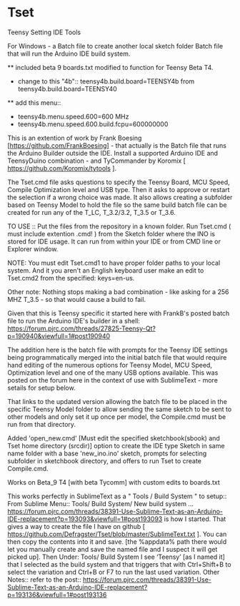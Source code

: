 # Tset
Teensy Setting IDE Tools

For Windows - a Batch file to create another local sketch folder Batch file that will run the Arduino IDE build system.

** included beta 9 boards.txt modified to function for Teensy Beta T4.
* change to this "4b":: teensy4b.build.board=TEENSY4b from teensy4b.build.board=TEENSY40

** add this menu::
* teensy4b.menu.speed.600=600 MHz
* teensy4b.menu.speed.600.build.fcpu=600000000

This is an extention of work by Frank Boesing [https://github.com/FrankBoesing]  - that actually is the Batch file that runs the Arduino Builder outside the IDE. Install a supported Arduino IDE and TeensyDuino combination - and TyCommander by Koromix [ https://github.com/Koromix/tytools ].

The Tset.cmd file asks questions to specify the Teensy Board, MCU Speed, Compile Optimization level and USB type. Then it asks to approve or restart the selection if a wrong choice was made.  It also allows creating a subfolder based on Teensy Model to hold the file so the same build batch file can be created for run any of the T_LC, T_3.2/3.2, T_3.5 or T_3.6.

TO USE :: Put the files from the repository in a known folder.
Run Tset.cmd ( must include extention .cmd! ) from the Sketch folder where the INO is stored for IDE usage.  It can run from within your IDE or from CMD line or Explorer window.

NOTE: You must edit Tset.cmd1 to have proper folder paths to your local system. And it you aren't an English keyboard user make an edit to Tset.cmd2 from the specified: keys=en-us.

Other note: Nothing stops making a bad combination - like asking for a 256 MHZ T_3.5 - so that would cause a build to fail.

Given that this is Teensy specific it started here with FrankB's posted batch file to run the Arduino IDE's builder in a shell: https://forum.pjrc.com/threads/27825-Teensy-Qt?p=190940&viewfull=1#post190940

The addition here is the batch file with prompts for the Teensy IDE settings being programmatically merged into the initial batch file that would require hand editing of the numerous options for Teensy Model, MCU Speed, Optimization level and one of the many USB options available.  This was posted on the forum here in the context of use with SublimeText - more setails for setup below.

That links to the updated version allowing the batch file to be placed in the specific Teensy Model folder to allow sending the same sketch to be sent to other models and only set it up once per model, the Compile.cmd must be run from that directory.

Added 'open_new.cmd' [Must edit the specified sketchbook(sbook) and Tset home directory (srcdir)] option to create the IDE type Sketch in same name folder with a base 'new_ino.ino' sketch, prompts for selecting subfolder in sketchbook directory, and offers to run Tset to create Compile.cmd.

Works on Beta_9 T4 [with beta Tycomm] with custom edits to boards.txt

This works perfectly in SublimeText as a " Tools / Build System " to setup::
From Sublime Menu:: Tools/ Build System/ New build system … https://forum.pjrc.com/threads/38391-Use-Sublime-Text-as-an-Arduino-IDE-replacement?p=193093&viewfull=1#post193093 is how I started.  That gives a way to create the file I have on github [ https://github.com/Defragster/Tset/blob/master/SublimeText.txt ]. You can then copy the contents into it and save.  [the %appdata% path there would let you manually create and save the named file and I suspect it will get picked up].  Then Under: Tools/ Build System I see ‘Teensy’ [as I named it] that I selected as the build system and that triggers that with Ctrl+Shift+B to select the variation and Ctrl+B or F7 to run the last used variation.  Other Notes:: refer to the post:: https://forum.pjrc.com/threads/38391-Use-Sublime-Text-as-an-Arduino-IDE-replacement?p=193136&viewfull=1#post193136
